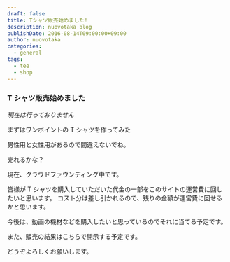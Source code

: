```yaml
---
draft: false
title: Tシャツ販売始めました!
description: nuovotaka blog
publishDate: 2016-08-14T09:00:00+09:00
author: nuovotaka
categories:
  - general
tags:
  - tee
  - shop
---
```


### T シャツ販売始めました

_現在は行っておりません_

まずはワンポイントの T シャツを作ってみた

男性用と女性用があるので間違えないでね。

売れるかな？

現在、クラウドファウンディング中です。

皆様が T シャツを購入していただいた代金の一部をこのサイトの運営費に回したいと思います。
コスト分は差し引かれるので、残りの金額が運営費に回せるかと思います。

今後は、動画の機材などを購入したいと思っているのでそれに当てる予定です。

また、販売の結果はこちらで開示する予定です。

どうぞよろしくお願いします。
